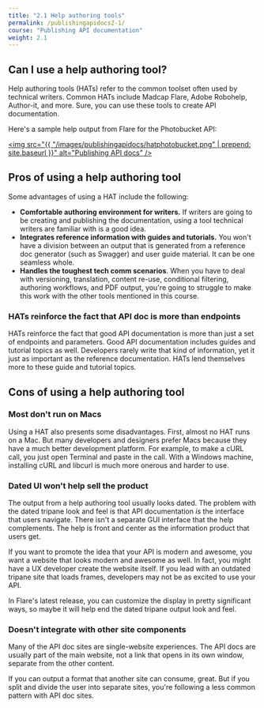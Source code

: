 ```yaml
---
title: "2.1 Help authoring tools"
permalink: /publishingapidocs2-1/
course: "Publishing API documentation"
weight: 2.1
---
```


## Can I use a help authoring tool?

Help authoring tools (HATs) refer to the common toolset often used by technical writers. Common HATs include Madcap Flare, Adobe Robohelp, Author-it, and more. Sure, you can use these tools to create API documentation. 

Here's a sample help output from Flare for the Photobucket API:

<a href="https://pic.photobucket.com/dev_help/WebHelpPublic/PhotobucketPublicHelp_Left.htm#CSHID=FAQ/FAQOverview.htm|StartTopic=Content/FAQ/FAQOverview.htm|SkinName=WebHelp"><img src="{{ "/images/publishingapidocs/hatphotobucket.png" | prepend: site.baseurl }}" alt="Publishing API docs" /></a>

## Pros of using a help authoring tool

Some advantages of using a HAT include the following:

* **Comfortable authoring environment for writers.** If writers are going to be creating and publishing the documentation, using a tool technical writers are familiar with is a good idea. 
* **Integrates reference information with guides and tutorials.** You won't have a division between an output that is generated from a reference doc generator (such as Swagger) and user guide material. It can be one seamless whole.
* **Handles the toughest tech comm scenarios**. When you have to deal with versioning, translation, content re-use, conditional filtering, authoring workflows, and PDF output, you're going to struggle to make this work with the other tools mentioned in this course.

### HATs reinforce the fact that API doc is more than endpoints
HATs reinforce the fact that good API documentation is more than just a set of endpoints and parameters. Good API documentation includes guides and tutorial topics as well. Developers rarely write that kind of information, yet it just as important as the reference documentation. HATs lend themselves more to these guide and tutorial topics.

## Cons of using a help authoring tool

### Most don't run on Macs
Using a HAT also presents some disadvantages. First, almost no HAT runs on a Mac. But many developers and designers prefer Macs because they have a much better development platform. For example, to make a cURL call, you just open Terminal and paste in the call. With a Windows machine, installing cURL and libcurl is much more onerous and harder to use.

### Dated UI won't help sell the product
The output from a help authoring tool usually looks dated. The problem with the dated tripane look and feel is that API documentation *is* the interface that users navigate. There isn't a separate GUI interface that the help complements. The help is front and center as the information product that users get. 

If you want to promote the idea that your API is modern and awesome, you want a website that looks modern and awesome as well. In fact, you might have a UX developer create the website itself. If you lead with an outdated tripane site that loads frames, developers may not be as excited to use your API. 

In Flare's latest release, you can customize the display in pretty significant ways, so maybe it will help end the dated tripane output look and feel. 

### Doesn't integrate with other site components

Many of the API doc sites are single-website experiences. The API docs are usually part of the main website, not a link that opens in its own window, separate from the other content.
 
 If you can output a format that another site can consume, great. But if you split and divide the user into separate sites, you're following a less common pattern with API doc sites.


